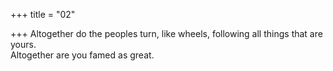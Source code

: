 +++
title = "02"

+++
Altogether do the peoples turn, like wheels, following all things that  are yours.  
Altogether are you famed as great.  